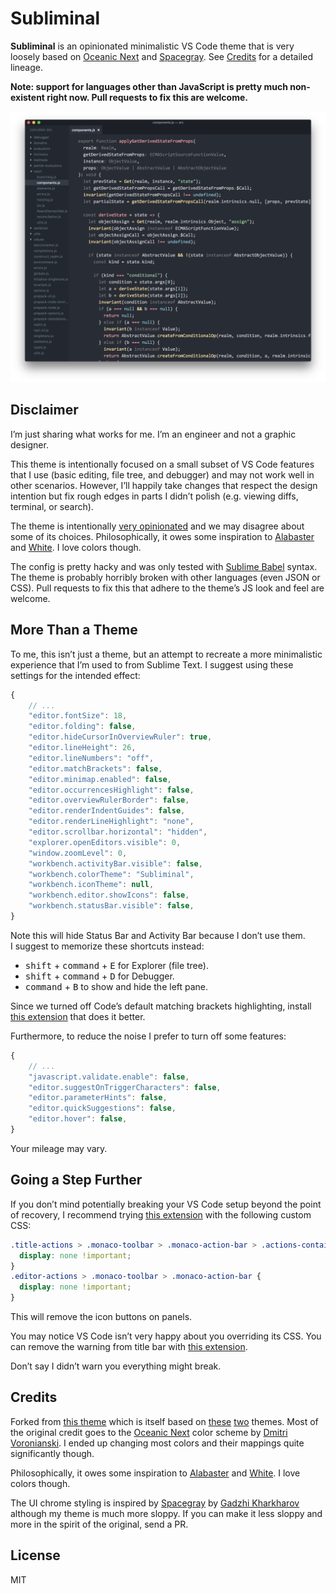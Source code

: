 # Subliminal

**Subliminal** is an opinionated minimalistic VS Code theme that is very loosely based on [Oceanic Next](https://github.com/voronianski/oceanic-next-color-scheme) and [Spacegray](https://github.com/kkga/spacegray). See [Credits](#credits) for a detailed lineage.

**Note: support for languages other than JavaScript is pretty much non-existent right now. Pull requests to fix this are welcome.**

![Screenshot](screenshot.png)

## Disclaimer

I’m just sharing what works for me. I’m an engineer and not a graphic designer.

This theme is intentionally focused on a small subset of VS Code features that I use (basic editing, file tree, and debugger) and may not work well in other scenarios. However, I’ll happily take changes that respect the design intention but fix rough edges in parts I didn’t polish (e.g. viewing diffs, terminal, or search).

The theme is intentionally [very opinionated](https://mobile.twitter.com/dan_abramov/status/990768800717996032) and we may disagree about some of its choices. Philosophically, it owes some inspiration to [Alabaster](https://github.com/tonsky/vscode-theme-alabaster) and [White](https://github.com/arthurwhite/white-theme-vscode). I love colors though.

The config is pretty hacky and was only tested with [Sublime Babel](https://github.com/joshpeng/Sublime-Babel-VSCode) syntax. The theme is probably horribly broken with other languages (even JSON or CSS). Pull requests to fix this that adhere to the theme’s JS look and feel are welcome.

## More Than a Theme

To me, this isn’t just a theme, but an attempt to recreate a more minimalistic experience that I’m used to from Sublime Text. I suggest using these settings for the intended effect:

```js
{
    // ...
    "editor.fontSize": 18,
    "editor.folding": false,
    "editor.hideCursorInOverviewRuler": true,
    "editor.lineHeight": 26,
    "editor.lineNumbers": "off",
    "editor.matchBrackets": false,
    "editor.minimap.enabled": false,
    "editor.occurrencesHighlight": false,
    "editor.overviewRulerBorder": false,
    "editor.renderIndentGuides": false,
    "editor.renderLineHighlight": "none",
    "editor.scrollbar.horizontal": "hidden",
    "explorer.openEditors.visible": 0,
    "window.zoomLevel": 0,
    "workbench.activityBar.visible": false,
    "workbench.colorTheme": "Subliminal",
    "workbench.iconTheme": null,
    "workbench.editor.showIcons": false,
    "workbench.statusBar.visible": false,
}
```

Note this will hide Status Bar and Activity Bar because I don’t use them.  
I suggest to memorize these shortcuts instead:

* <kbd>shift</kbd> + <kbd>command</kbd> + <kbd>E</kbd> for Explorer (file tree).  
* <kbd>shift</kbd> + <kbd>command</kbd> + <kbd>D</kbd> for Debugger.  
* <kbd>command</kbd> + <kbd>B</kbd> to show and hide the left pane.

Since we turned off Code’s default matching brackets highlighting, install [this extension](https://marketplace.visualstudio.com/items?itemName=rafamel.subtle-brackets) that does it better.

Furthermore, to reduce the noise I prefer to turn off some features:

```js
{
    // ...
    "javascript.validate.enable": false,
    "editor.suggestOnTriggerCharacters": false,
    "editor.parameterHints": false,
    "editor.quickSuggestions": false,
    "editor.hover": false,
}
```

Your mileage may vary.

## Going a Step Further

If you don’t mind potentially breaking your VS Code setup beyond the point of recovery, I recommend trying [this extension](https://marketplace.visualstudio.com/items?itemName=be5invis.vscode-custom-css) with the following custom CSS:

```css
.title-actions > .monaco-toolbar > .monaco-action-bar > .actions-container > .action-item > .action-label.icon.explorer-action {
  display: none !important;
}
.editor-actions > .monaco-toolbar > .monaco-action-bar {
  display: none !important;
}
```

This will remove the icon buttons on panels.

You may notice VS Code isn’t very happy about you overriding its CSS. You can remove the warning from title bar with [this extension](https://marketplace.visualstudio.com/items?itemName=fabiospampinato.vscode-no-unsupported).

Don’t say I didn’t warn you everything might break.

## Credits

Forked from [this theme](https://github.com/marioterron/one-dark-bimbo-theme) which is itself based on [these](https://github.com/pawelgrzybek/bimbo-theme) [two](https://github.com/Binaryify/OneDark-Pro) themes. Most of the original credit goes to the [Oceanic Next](https://github.com/voronianski/oceanic-next-color-scheme) color scheme by [Dmitri Voronianski](https://github.com/voronianski). I ended up changing most colors and their mappings quite significantly though.

Philosophically, it owes some inspiration to [Alabaster](https://github.com/tonsky/vscode-theme-alabaster) and [White](https://github.com/arthurwhite/white-theme-vscode). I love colors though.

The UI chrome styling is inspired by [Spacegray](https://github.com/kkga/spacegray) by [Gadzhi Kharkharov](https://github.com/kkga) although my theme is much more sloppy. If you can make it less sloppy and more in the spirit of the original, send a PR.

## License

MIT
